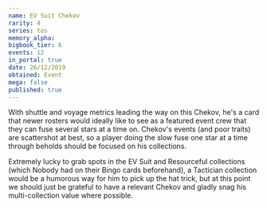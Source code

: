 ```yaml
---
name: EV Suit Chekov
rarity: 4
series: tos
memory_alpha:
bigbook_tier: 6
events: 12
in_portal: true
date: 26/12/2019
obtained: Event
mega: false
published: true
---
```


With shuttle and voyage metrics leading the way on this Chekov, he's a card that newer rosters would ideally like to see as a featured event crew that they can fuse several stars at a time on. Chekov's events (and poor traits) are scattershot at best, so a player doing the slow fuse one star at a time through beholds should be focused on his collections.

Extremely lucky to grab spots in the EV Suit and Resourceful collections (which Nobody had on their Bingo cards beforehand), a Tactician collection would be a humorous way for him to pick up the hat trick, but at this point we should just be grateful to have a relevant Chekov and gladly snag his multi-collection value where possible.
